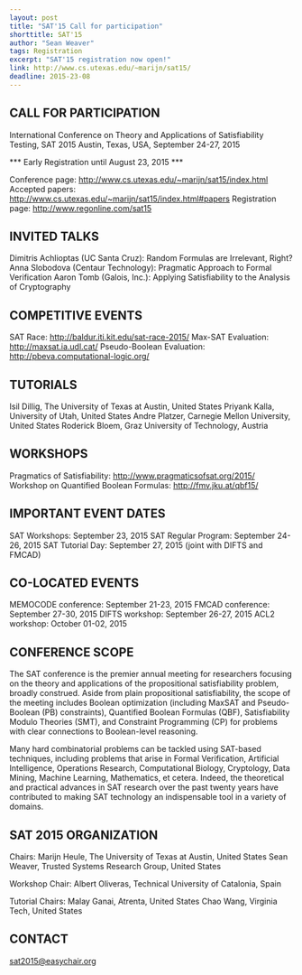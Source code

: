 ```yaml
---
layout: post
title: "SAT'15 Call for participation"
shorttitle: SAT'15
author: "Sean Weaver"
tags: Registration
excerpt: "SAT'15 registration now open!"
link: http://www.cs.utexas.edu/~marijn/sat15/
deadline: 2015-23-08
---
```

## CALL FOR PARTICIPATION

International Conference on Theory and Applications of Satisfiability Testing, SAT 2015
Austin, Texas, USA, September 24-27, 2015

*** Early Registration until August 23, 2015 ***

Conference page:   http://www.cs.utexas.edu/~marijn/sat15/index.html
Accepted papers:   http://www.cs.utexas.edu/~marijn/sat15/index.html#papers
Registration page: http://www.regonline.com/sat15

## INVITED TALKS

Dimitris Achlioptas (UC Santa Cruz): Random Formulas are Irrelevant, Right?
Anna Slobodova (Centaur Technology): Pragmatic Approach to Formal Verification
Aaron Tomb (Galois, Inc.): Applying Satisfiability to the Analysis of Cryptography

## COMPETITIVE EVENTS

SAT Race: http://baldur.iti.kit.edu/sat-race-2015/
Max-SAT Evaluation: http://maxsat.ia.udl.cat/
Pseudo-Boolean Evaluation: http://pbeva.computational-logic.org/

## TUTORIALS

Isil Dillig, The University of Texas at Austin, United States
Priyank Kalla, University of Utah, United States
Andre Platzer, Carnegie Mellon University, United States
Roderick Bloem, Graz University of Technology, Austria

## WORKSHOPS

Pragmatics of Satisfiability: http://www.pragmaticsofsat.org/2015/
Workshop on Quantified Boolean Formulas: http://fmv.jku.at/qbf15/

## IMPORTANT EVENT DATES

SAT Workshops:       September    23, 2015
SAT Regular Program: September 24-26, 2015
SAT Tutorial Day:    September    27, 2015 (joint with DIFTS and FMCAD)

## CO-LOCATED EVENTS

MEMOCODE conference: September 21-23, 2015
FMCAD conference:    September 27-30, 2015
DIFTS workshop:      September 26-27, 2015
ACL2 workshop:       October   01-02, 2015

## CONFERENCE SCOPE

The SAT conference is the premier annual meeting for researchers focusing on
the theory and applications of the propositional satisfiability problem,
broadly construed. Aside from plain propositional satisfiability, the scope
of the meeting includes Boolean optimization (including MaxSAT and
Pseudo-Boolean (PB) constraints), Quantified Boolean Formulas (QBF),
Satisfiability Modulo Theories (SMT), and Constraint Programming (CP) for
problems with clear connections to Boolean-level reasoning.

Many hard combinatorial problems can be tackled using SAT-based techniques,
including problems that arise in Formal Verification, Artificial Intelligence,
Operations Research, Computational Biology, Cryptology, Data Mining, Machine
Learning, Mathematics, et cetera. Indeed, the theoretical and practical
advances in SAT research over the past twenty years have contributed to
making SAT technology an indispensable tool in a variety of domains.

## SAT 2015 ORGANIZATION

Chairs:
Marijn Heule, The University of Texas at Austin, United States
Sean Weaver, Trusted Systems Research Group, United States

Workshop Chair:
Albert Oliveras, Technical University of Catalonia, Spain

Tutorial Chairs:
Malay Ganai, Atrenta, United States
Chao Wang, Virginia Tech, United States

## CONTACT

sat2015@easychair.org

